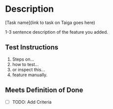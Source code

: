 # Description

[Task name](link to task on Taiga goes here)

1-3 sentence description of the feature you added.

## Test Instructions

1. Steps on...
1. how to test...
1. or inspect this...
1. feature manually.

## Meets Definition of Done

- [ ] TODO: Add Criteria

